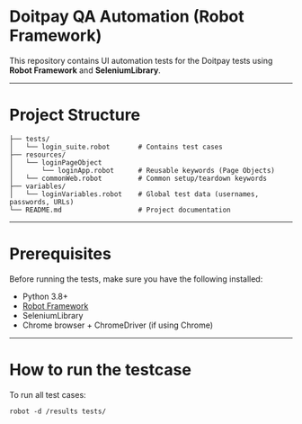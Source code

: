 
# Doitpay QA Automation (Robot Framework)

This repository contains UI automation tests for the Doitpay tests using **Robot Framework** and **SeleniumLibrary**. 

---

# Project Structure

    ├── tests/                  
    │   └── login_suite.robot       # Contains test cases
    ├── resources/              
    │   └── loginPageObject
    │       └── loginApp.robot      # Reusable keywords (Page Objects)
    │   └── commonWeb.robot         # Common setup/teardown keywords
    ├── variables/              
    │   └── loginVariables.robot    # Global test data (usernames, passwords, URLs)
    └── README.md                   # Project documentation

---

# Prerequisites

Before running the tests, make sure you have the following installed:

- Python 3.8+
- [Robot Framework](https://robotframework.org/)
- SeleniumLibrary
- Chrome browser + ChromeDriver (if using Chrome)
---

# How to run the testcase

To run all test cases:

    robot -d /results tests/
